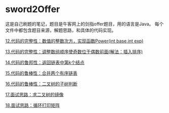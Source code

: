 # sword2Offer
这是自己刷题的笔记，题目是牛客网上的剑指offer题目，用的语言是Java。
每个文件中都包含题目来源，解题思路，和具体的代码实现。

[12.代码的完整性：数值的整数次方，实现函数Power(int base,int exp)](https://github.com/JessonKang/sword2Offer/blob/master/Power.java)

[13.代码的完整性：调整数组顺序使奇数位于偶数前面(解法：插入排序)](https://github.com/JessonKang/sword2Offer/blob/master/reOrderArray.java)

[14.代码的鲁邦性：返回链表中第k个结点](https://github.com/JessonKang/sword2Offer/blob/master/FindKthToTail.java)

[15.代码的鲁棒性：合并两个有序链表](https://github.com/JessonKang/sword2Offer/blob/master/MergeList.java)

[16.代码的鲁棒性：二叉树的子树判断](https://github.com/JessonKang/sword2Offer/blob/master/HasSubtree.java)

[17.面试思路：求二叉树的镜像](https://github.com/JessonKang/sword2Offer/commit/d55a28c47d920e839f5044e29ebe58408ea3a077)

[18.面试思路：循环打印矩阵](https://github.com/JessonKang/sword2Offer/blob/master/PrintMatrix.java)
